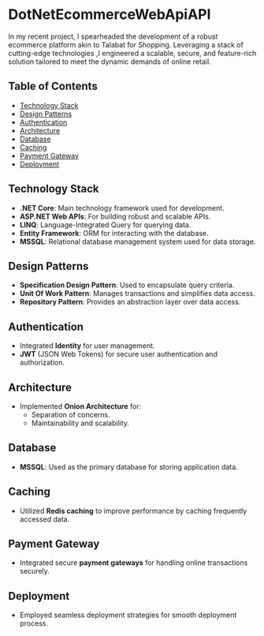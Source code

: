 # DotNetEcommerceWebApiAPI

In my recent project, I spearheaded the development of a robust ecommerce platform akin to Talabat for Shopping. Leveraging a stack of cutting-edge technologies ,I engineered a scalable, secure, and feature-rich solution tailored to meet the dynamic demands of online retail.


## Table of Contents

- [Technology Stack](#technology-stack)
- [Design Patterns](#design-patterns)
- [Authentication](#authentication)
- [Architecture](#architecture)
- [Database](#database)
- [Caching](#caching)
- [Payment Gateway](#payment-gateway)
- [Deployment](#deployment)

## Technology Stack

- **.NET Core**: Main technology framework used for development.
- **ASP.NET Web APIs**: For building robust and scalable APIs.
- **LINQ**: Language-Integrated Query for querying data.
- **Entity Framework**: ORM for interacting with the database.
- **MSSQL**: Relational database management system used for data storage.

## Design Patterns

- **Specification Design Pattern**: Used to encapsulate query criteria.
- **Unit Of Work Pattern**: Manages transactions and simplifies data access.
- **Repository Pattern**: Provides an abstraction layer over data access.

## Authentication

- Integrated **Identity** for user management.
- **JWT** (JSON Web Tokens) for secure user authentication and authorization.

## Architecture

- Implemented **Onion Architecture** for:
  - Separation of concerns.
  - Maintainability and scalability.

## Database

- **MSSQL**: Used as the primary database for storing application data.

## Caching

- Utilized **Redis caching** to improve performance by caching frequently accessed data.

## Payment Gateway

- Integrated secure **payment gateways** for handling online transactions securely.

## Deployment

- Employed seamless deployment strategies for smooth deployment process.
